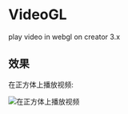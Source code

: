 # VideoGL

play video in webgl on creator 3.x

## 效果

在正方体上播放视频:

![在正方体上播放视频](./asset/videogl.gif)
